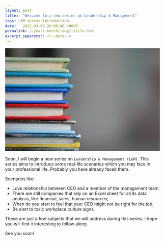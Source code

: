 ```yaml
---
layout: post
title:  "Welcome to a new series on Leadership & Management"
tags: L&M series-introduction
date:   2022-03-08 20:00:00 +0000
permalink: /:year/:month/:day/:title.html
excerpt_separator: <!--more-->
---
```


![My Series Introduction](/assets/images/kimberly-farmer-lUaaKCUANVI-unsplash.jpg)

Soon, I will begin a new series on `Leadership & Management (L&M)`. This series aims to introduce some real-life scenarios which you may face in your professional life. Probably you have already faced them.
<!--more-->

Scenarios like:
- Love relationship between CEO and a member of the management team;
- There are still companies that rely on an Excel sheet for all its data analysis, like financial, sales, human resources;
- When do you start to feel that your CEO might not be right for the job;
- Be alert to toxic workplace culture signs.  

These are just a few subjects that we will address during this series. I hope you will find it interesting to follow along.

See you soon!    